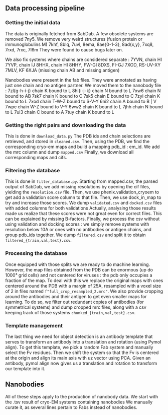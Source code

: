## Data processing pipeline

### Getting the initial data
The data is originally fetched from SabDab.
A few obsolete systems are removed 7ny5.
We remove very weird structures (fusion protein or immunoglobulins M)
7khf, 8blq, 7uvl, 8ema, 8ae{0-1-3}, 8ad{x,y}, 7xq8, 7rxd, 7rxc, 7l6m
They were found to cause bugs later on.

We also fix systems where chains are considered separate :
7YVN, chain HI
7YVP, chain IJ
8HHX, chain HI
8HHY, FW-GI
8DXS, FI-GJ
7XOD, RS-UV-XY
7MLV, KF
6XJA (missing chain AB and missing antigen)

Nanobodies were present in the fab files. They were annotated as having just one chain and no antigen partner.
We moved them to the nanobody file :
7zl{g-h-i-j} chain K bound to L
8hi{i-j-k} chain N bound to L
7xw6 chain N bound to AB
7sk7 chain K bound to C
7sk5 chain E bound to C
7zyi chain K bound to L
7xod chain T-W-Z bound to S-V-Y
6ni2 chain A bound to B | V
7wpe chain W-Z bound to V-Y
6ww2 chain K bound to L
7jhh chain N bound to L
7ul3 chain C bound to A
7tuy chain K bound to L

### Getting the right pairs and downloading the data
This is done in `download_data.py`
The PDB ids and chain selections are retrieved, and stored in `cleaned.csv`.
Then, using the PDB, we find the corresponding cryo-em maps and build a mapping pdb_id : em_id.
We add the mrc column and dump `mapped.csv`
Finally, we download all corresponding maps and cifs.

### Filtering the database
This is done in `filter_database.py`.
Starting from mapped.csv, the parsed output of SabDab, we add missing resolutions by opening the cif files,
yielding the `resolution.csv` file. 
Then, we use phenix.validation_cryoem to get add a validation score column to that file.
Then, we use dock_in_map to try and increase those scores.
We dump `validated.csv` and `docked.csv` files with added columns for both validations
Actually, analysing those results made us realize that these scores were not great even for correct files.
This can be explained by missing B-factors. 
Finally, we process the csv without using validation and docking scores : we simply remove systems with resolution 
below 10A or ones with no antibodies or antigen chains, and group pdb_ids together.
We dump `filtered.csv` and split it to obtain `filtered_{train,val,test}.csv`.

### Processing the database
Once equipped with those splits we are ready to do machine learning. 
However, the map files obtained from the PDB can be enormous (up do 1000³ grid cells) and not centered for viruses :
the pdb only occupies a fraction of the map.
To deal with this we replace the original maps with ones centered around the PDB with a margin of 25A, resampled with a 
voxel size of 2 in files named `f"full_crop_resampled_2.mrc"`.
We also provide cropping around the antibodies and their antigen to get even smaller maps for learning.
To do so, we filter out redundant copies of antibodies (for symmetrical systems) and dump cropped mrc files, along with
a csv keeping track of those systems `chunked_{train,val,test}.csv`.

### Template management
The last thing we need for object detection is an antibody template that serves to transform an antibody into a 
translation and rotation (using Pymol align). 
To get this template, we pick a random Fab system and manually select the Fv residues.
Then we shift the system so that the Fv is centered at the origin and align its main axis with uz vector using PCA.
Given an antibody, pymol align now gives us a translation and rotation to transform our template into it.

## Nanobodies
All of these steps apply to the production of nanobody data. 
We start with the .tsv result of cryo-EM systems containing nanobodies
We manually curate it, as several lines pertain to Fabs instead of nanobodies.
